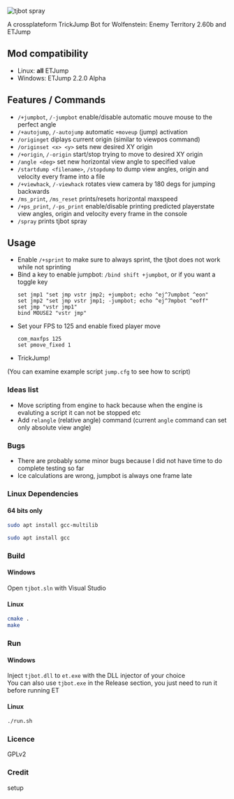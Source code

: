 ![tjbot spray](http://i.imgur.com/4S8BIVo.png)

A crossplateform TrickJump Bot for Wolfenstein: Enemy Territory 2.60b and ETJump

## Mod compatibility
- Linux: **all** ETJump
- Windows: ETJump 2.2.0 Alpha

## Features / Commands
- `/+jumpbot`, `/-jumpbot` enable/disable automatic mouve mouse to the perfect angle
- `/+autojump`, `/-autojump` automatic `+moveup` (jump) activation
- `/originget` diplays current origin (similar to viewpos command)
- `/originset <x> <y>` sets new desired XY origin
- `/+origin`, `/-origin` start/stop trying to move to desired XY origin
- `/angle <deg>` set new horizontal view angle to specified value
- `/startdump <filename>`, `/stopdump` to dump view angles, origin and velocity every frame into a file
- `/+viewhack`, `/-viewhack` rotates view camera by 180 degs for jumping backwards
- `/ms_print`, `/ms_reset` prints/resets horizontal maxspeed
- `/+ps_print`, `/-ps_print` enable/disable printing predicted playerstate view angles, origin and velocity every frame in the console
- `/spray` prints tjbot spray

## Usage
- Enable `/+sprint` to make sure to always sprint, the tjbot does not work while not sprinting
- Bind a key to enable jumpbot: `/bind shift +jumpbot`, or if you want a toggle key
  ```
  set jmp1 "set jmp vstr jmp2; +jumpbot; echo ^ej^7umpbot ^eon"
  set jmp2 "set jmp vstr jmp1; -jumpbot; echo ^ej^7mpbot ^eoff"
  set jmp "vstr jmp1"
  bind MOUSE2 "vstr jmp"
  ```
- Set your FPS to 125 and enable fixed player move
  ```
  com_maxfps 125
  set pmove_fixed 1
  ```
- TrickJump!
  

(You can examine example script `jump.cfg` to see how to script)

### Ideas list
- Move scripting from engine to hack because when the engine is evaluting a
script it can not be stopped etc
- Add `relangle` (relative angle) command (current `angle` command can set only absolute view
angle)

### Bugs
- There are probably some minor bugs because I did not have time to do complete
testing so far
- Ice calculations are wrong, jumpbot is always one frame late

### Linux Dependencies
#### 64 bits only
```sh
sudo apt install gcc-multilib
```

```sh
sudo apt install gcc
```

### Build
#### Windows
Open `tjbot.sln` with Visual Studio

#### Linux
```sh
cmake .
make
```

### Run
#### Windows
Inject `tjbot.dll` to `et.exe` with the DLL injector of your choice  
You can also use `tjbot.exe` in the Release section, you just need to run it before running ET

#### Linux
```sh
./run.sh
```

### Licence
GPLv2

### Credit
setup